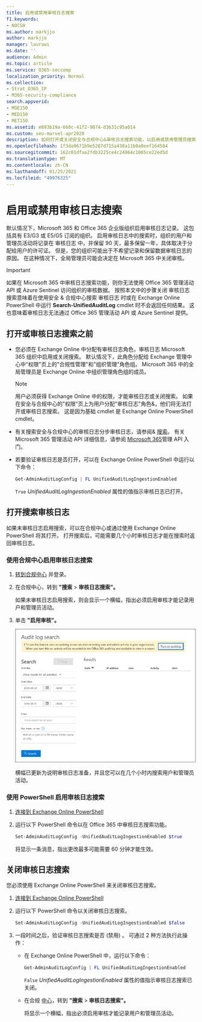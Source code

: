 ```yaml
---
title: 启用或禁用审核日志搜索
f1.keywords:
- NOCSH
ms.author: markjjo
author: markjjo
manager: laurawi
ms.date: ''
audience: Admin
ms.topic: article
ms.service: O365-seccomp
localization_priority: Normal
ms.collection:
- Strat_O365_IP
- M365-security-compliance
search.appverid:
- MOE150
- MED150
- MET150
ms.assetid: e893b19a-660c-41f2-9074-d3631c95a014
ms.custom: seo-marvel-apr2020
description: 如何打开或关闭安全与合规中心&审核日志搜索功能，以启用或禁用管理员搜索审核日志。
ms.openlocfilehash: 1f3da9671b9e5287d715a438a11b0a0eef164584
ms.sourcegitcommit: 162c01dfaa2fdb3225ce4c24964c1065ce22ed5d
ms.translationtype: MT
ms.contentlocale: zh-CN
ms.lasthandoff: 01/25/2021
ms.locfileid: "49976325"
---
```

# <a name="turn-audit-log-search-on-or-off"></a>启用或禁用审核日志搜索

默认情况下，Microsoft 365 和 Office 365 企业版组织启用审核日志记录。 这包括具有 E3/G3 或 E5/G5 订阅的组织。 启用审核日志中的搜索时，组织的用户和管理员活动将记录在 审核日志 中，并保留 90 天，最多保留一年，具体取决于分配给用户的许可证。 但是，您的组织可能出于不希望记录和保留数据审核日志的原因。 在这种情况下，全局管理员可能会决定在 Microsoft 365 中关闭审核。

> [!IMPORTANT]
> 如果在 Microsoft 365 中审核日志搜索功能，则你无法使用 Office 365 管理活动 API 或 Azure Sentinel 访问组织的审核数据。 按照本文中的步骤关闭 审核日志 搜索意味着在使用安全 & 合规中心搜索 审核日志 时或在 Exchange Online PowerShell 中运行 **Search-UnifiedAuditLog** cmdlet 时不会返回任何结果。 这也意味着审核日志无法通过 Office 365 管理活动 API 或 Azure Sentinel 提供。
  
## <a name="before-you-turn-audit-log-search-on-or-off"></a>打开或审核日志搜索之前

- 您必须在 Exchange Online 中分配有审核日志角色，审核日志 Microsoft 365 组织中启用或关闭搜索。 默认情况下，此角色分配给 Exchange 管理中心中"权限"页上的"合规性管理"和"组织管理"角色组。 Microsoft 365 中的全局管理员是 Exchange Online 中组织管理角色组的成员。 
    
    > [!NOTE]
    > 用户必须获得 Exchange Online 中的权限，才能审核日志或关闭搜索。 如果在安全与合规中心的"权限"页上为用户分配"审核日志"角色&，他们将无法打开或审核日志搜索。 这是因为基础 cmdlet 是 Exchange Online PowerShell cmdlet。 
    
- 有关搜索安全与合规中心的审核日志分步审核日志，请参阅& [搜索](search-the-audit-log-in-security-and-compliance.md)。 有关 Microsoft 365 管理活动 API 详细信息，请参阅 [Microsoft 365](https://docs.microsoft.com/office/office-365-management-api/get-started-with-office-365-management-apis)管理 API 入门。

- 若要验证审核日志是否打开，可以在 Exchange Online PowerShell 中运行以下命令：

    ```powershell
    Get-AdminAuditLogConfig | FL UnifiedAuditLogIngestionEnabled
    ```

    `True` _UnifiedAuditLogIngestionEnabled_ 属性的值指示审核日志已打开。 
    
## <a name="turn-on-audit-log-search"></a>打开搜索审核日志

如果未审核日志启用搜索，可以在合规中心或通过使用 Exchange Online PowerShell 将其打开。 打开搜索后，可能需要几个小时审核日志才能在搜索时返回审核日志。
  
### <a name="use-the-compliance-center-to-turn-on-audit-log-search"></a>使用合规中心启用审核日志搜索

1. [转到合规中心](https://protection.office.com) 并登录。

2. 在合规中心，转到 **"搜索**  >  **审核日志搜索"。**

   如果未审核日志启用搜索，则会显示一个横幅，指出必须启用审核才能记录用户和管理员活动。

3. 单击 **"启用审核"。**

    ![单击"启用审核"](../media/39a9d35f-88d0-4bbe-a962-0be2f838e2bf.png)
  
    横幅已更新为说明审核日志准备，并且您可以在几个小时内搜索用户和管理员活动。

### <a name="use-powershell-to-turn-on-audit-log-search"></a>使用 PowerShell 启用审核日志搜索

1. [连接到 Exchange Online PowerShell](https://go.microsoft.com/fwlink/p/?LinkID=396554)

2. 运行以下 PowerShell 命令以在 Office 365 中审核日志搜索功能。

    ```powershell
    Set-AdminAuditLogConfig -UnifiedAuditLogIngestionEnabled $true
    ```

    将显示一条消息，指出更改最多可能需要 60 分钟才能生效。
  
## <a name="turn-off-audit-log-search"></a>关闭审核日志搜索

您必须使用 Exchange Online PowerShell 来关闭审核日志搜索。
  
1. [连接到 Exchange Online PowerShell](https://go.microsoft.com/fwlink/p/?LinkID=396554)

2. 运行以下 PowerShell 命令以关闭审核日志搜索。

    ```powershell
    Set-AdminAuditLogConfig -UnifiedAuditLogIngestionEnabled $false
    ```

3. 一段时间之后，验证审核日志搜索是否 (禁用) 。 可通过 2 种方法执行此操作：

    - 在 Exchange Online PowerShell 中，运行以下命令：

      ```powershell
      Get-AdminAuditLogConfig | FL UnifiedAuditLogIngestionEnabled
      ```

      `False` _UnifiedAuditLogIngestionEnabled_ 属性的值指示审核日志搜索已关闭。 

    - 在合规 [中心](https://protection.office.com)，转到 **"搜索** \> **审核日志搜索"。**

      将显示一个横幅，指出必须启用审核才能记录用户和管理员活动。
